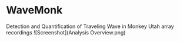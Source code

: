 # WaveMonk
Detection and Quantification of Traveling Wave in Monkey Utah array recordings
![Screenshot](Analysis Overview.png)

